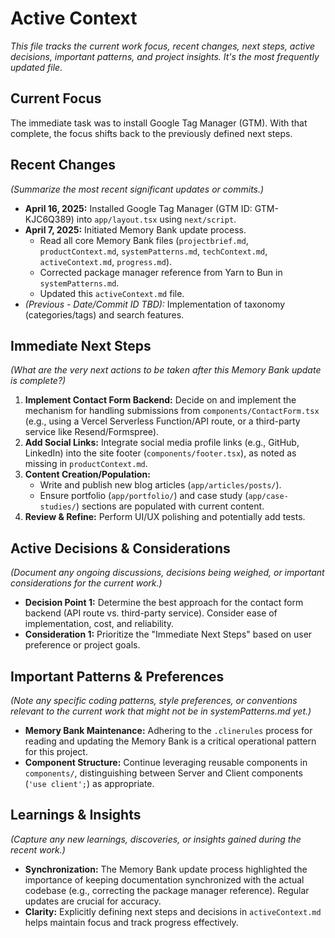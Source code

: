 # Active Context

*This file tracks the current work focus, recent changes, next steps, active decisions, important patterns, and project insights. It's the most frequently updated file.*

## Current Focus

The immediate task was to install Google Tag Manager (GTM). With that complete, the focus shifts back to the previously defined next steps.

## Recent Changes

*(Summarize the most recent significant updates or commits.)*
- **April 16, 2025:** Installed Google Tag Manager (GTM ID: GTM-KJC6Q389) into `app/layout.tsx` using `next/script`.
- **April 7, 2025:** Initiated Memory Bank update process.
    - Read all core Memory Bank files (`projectbrief.md`, `productContext.md`, `systemPatterns.md`, `techContext.md`, `activeContext.md`, `progress.md`).
    - Corrected package manager reference from Yarn to Bun in `systemPatterns.md`.
    - Updated this `activeContext.md` file.
- *(Previous - Date/Commit ID TBD):* Implementation of taxonomy (categories/tags) and search features.

## Immediate Next Steps

*(What are the very next actions to be taken *after* this Memory Bank update is complete?)*
1.  **Implement Contact Form Backend:** Decide on and implement the mechanism for handling submissions from `components/ContactForm.tsx` (e.g., using a Vercel Serverless Function/API route, or a third-party service like Resend/Formspree).
2.  **Add Social Links:** Integrate social media profile links (e.g., GitHub, LinkedIn) into the site footer (`components/footer.tsx`), as noted as missing in `productContext.md`.
3.  **Content Creation/Population:**
    - Write and publish new blog articles (`app/articles/posts/`).
    - Ensure portfolio (`app/portfolio/`) and case study (`app/case-studies/`) sections are populated with current content.
4.  **Review & Refine:** Perform UI/UX polishing and potentially add tests.

## Active Decisions & Considerations

*(Document any ongoing discussions, decisions being weighed, or important considerations for the current work.)*
- **Decision Point 1:** Determine the best approach for the contact form backend (API route vs. third-party service). Consider ease of implementation, cost, and reliability.
- **Consideration 1:** Prioritize the "Immediate Next Steps" based on user preference or project goals.

## Important Patterns & Preferences

*(Note any specific coding patterns, style preferences, or conventions relevant to the current work that might not be in systemPatterns.md yet.)*
- **Memory Bank Maintenance:** Adhering to the `.clinerules` process for reading and updating the Memory Bank is a critical operational pattern for this project.
- **Component Structure:** Continue leveraging reusable components in `components/`, distinguishing between Server and Client components (`'use client';`) as appropriate.

## Learnings & Insights

*(Capture any new learnings, discoveries, or insights gained during the recent work.)*
- **Synchronization:** The Memory Bank update process highlighted the importance of keeping documentation synchronized with the actual codebase (e.g., correcting the package manager reference). Regular updates are crucial for accuracy.
- **Clarity:** Explicitly defining next steps and decisions in `activeContext.md` helps maintain focus and track progress effectively.
